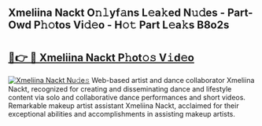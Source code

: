 ## Xmeliina Nackt O𝚗𝚕yf𝚊ns L𝚎a𝚔ed N𝚞𝚍es - Part-Owd P𝚑𝚘tos Vi𝚍𝚎o - H𝚘𝚝 Part L𝚎a𝚔s B8o2s

# <h2><a href="http://kfcqqo.oniu.top/?m=Xmeliina+Nackt">🔗👉 🔴 Xmeliina Nackt P𝚑ot𝚘𝚜 V𝚒d𝚎o</a></h2>

[![Xmeliina Nackt Nu𝚍e𝚜](https://i.imgur.com/0qMVB7G.gif)](http://kfcqqo.oniu.top/?m=Xmeliina+Nackt)
Web-based artist and dance collaborator Xmeliina Nackt, recognized for creating and disseminating dance and lifestyle content via solo and collaborative dance performances and short videos. Remarkable makeup artist assistant Xmeliina Nackt, acclaimed for their exceptional abilities and accomplishments in assisting makeup artists.  
